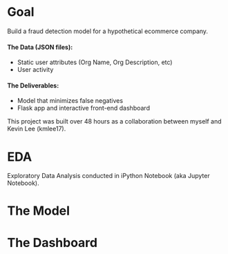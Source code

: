 
# Goal

Build a fraud detection model for a hypothetical ecommerce company.

#### The Data (JSON files): 
- Static user attributes (Org Name, Org Description, etc)
- User activity

#### The Deliverables: 
- Model that minimizes false negatives
- Flask app and interactive front-end dashboard

This project was built over 48 hours as a collaboration between myself and Kevin Lee (kmlee17). 

# EDA 

Exploratory Data Analysis conducted in iPython Notebook (aka Jupyter Notebook). 

# The Model

# The Dashboard


